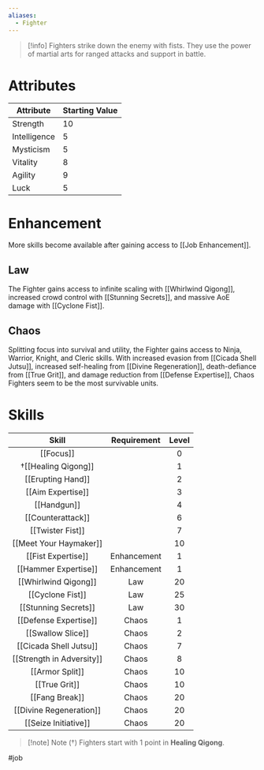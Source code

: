 ```yaml
---
aliases:
  - Fighter
---
```

>[!info]
>Fighters strike down the enemy with fists. They use the power of martial arts for ranged attacks and support in battle.
# Attributes
| Attribute    | Starting Value |
| ------------ | -------------- |
| Strength     | 10             |
| Intelligence | 5              |
| Mysticism    | 5              |
| Vitality     | 8              |
| Agility      | 9              |
| Luck         | 5              |
# Enhancement
More skills become available after gaining access to [[Job Enhancement]].
## Law
The Fighter gains access to infinite scaling with [[Whirlwind Qigong]], increased crowd control with [[Stunning Secrets]], and massive AoE damage with [[Cyclone Fist]].
## Chaos
Splitting focus into survival and utility, the Fighter gains access to Ninja, Warrior, Knight, and Cleric skills. With increased evasion from [[Cicada Shell Jutsu]], increased self-healing from [[Divine Regeneration]], death-defiance from [[True Grit]], and damage reduction from [[Defense Expertise]], Chaos Fighters seem to be the most survivable units.
# Skills
|           Skill           | Requirement | Level |
|:-------------------------:|:-----------:|:-----:|
|         [[Focus]]         |             |   0   |
|    †[[Healing Qigong]]    |             |   1   |
|     [[Erupting Hand]]     |             |   2   |
|     [[Aim Expertise]]     |             |   3   |
|        [[Handgun]]        |             |   4   |
|     [[Counterattack]]     |             |   6   |
|     [[Twister Fist]]      |             |   7   |
|  [[Meet Your Haymaker]]   |             |  10   |
|    [[Fist Expertise]]     | Enhancement |   1   |
|   [[Hammer Expertise]]    | Enhancement |   1   |
|   [[Whirlwind Qigong]]    |     Law     |  20   |
|     [[Cyclone Fist]]      |     Law     |  25   |
|   [[Stunning Secrets]]    |     Law     |  30   |
|   [[Defense Expertise]]   |    Chaos    |   1   |
|     [[Swallow Slice]]     |    Chaos    |   2   |
|  [[Cicada Shell Jutsu]]   |    Chaos    |   7   |
| [[Strength in Adversity]] |    Chaos    |   8   |
|      [[Armor Split]]      |    Chaos    |  10   |
|       [[True Grit]]       |    Chaos    |  10   |
|      [[Fang Break]]       |    Chaos    |  20   |
|  [[Divine Regeneration]]  |    Chaos    |  20   |
|   [[Seize Initiative]]    |    Chaos    |  20   |

> [!note] Note (†)
> Fighters start with 1 point in **Healing Qigong**.

#job
